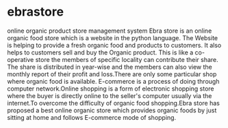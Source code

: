 # ebrastore
online organic product store management system
Ebra store is an online organic food store which is a website in the python language. The Website is helping to provide a fresh organic food and products to customers. It also helps to customers  sell and buy the Organic product. This is like a co-operative store the members of specific locality can contribute their share. The share is distributed in year-wise and the members can also view the monthly report of their profit and loss.There are only some particular shop where organic food is available. E-commerce is a process of doing through computer network.Online shopping is a form of electronic shopping store where the buyer is directly online to the seller's computer usually via the internet.To overcome the difficulty of organic food shopping.Ebra store has proposed a best online organic store which provides organic foods by just sitting at home and follows E-commerce mode of shopping.
